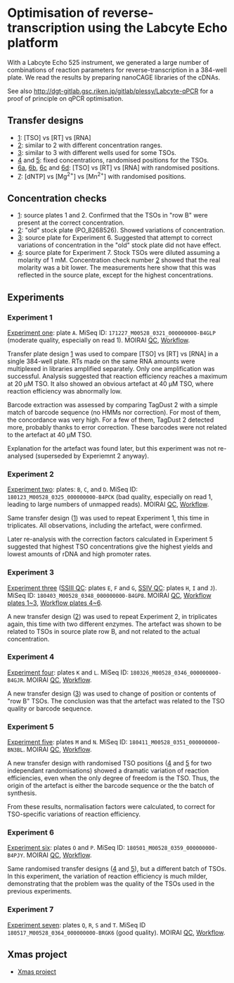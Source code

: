 Optimisation of reverse-transcription using the Labcyte Echo platform
=====================================================================

With a Labcyte Echo 525 instrument, we generated a large number of combinations
of reaction parameters for reverse-transcription in a 384-well plate.  We
read the results by preparing nanoCAGE libraries of the cDNAs.

See also <http://dgt-gitlab.gsc.riken.jp/gitlab/plessy/Labcyte-qPCR> for a proof
of principle on qPCR optimisation.


Transfer designs
----------------

 - [1](Labcyte-RT.md): [TSO] vs [RT] vs [RNA]
 - [2](Labcyte-RT2.md): similar to 2 with different concentration ranges.
 - [3](Labcyte-RT3.md): similar to 3 with different wells used for some TSOs.
 - [4](Labcyte-RT5.md) and [5](Labcyte-RT5.md): fixed concentrations, randomised positions for the TSOs.
 - [6a](Labcyte-RT6a.md), [6b](Labcyte-RT6b.md), [6c](Labcyte-RT6c.md) and [6d](Labcyte-RT6d.md):
   [TSO] vs [RT] vs [RNA] with randomised positions.
 - [7](Labcyte-RT7.md): [dNTP] vs [Mg<sup>2+</sup>] vs [Mn<sup>2+</sup>] with randomised positions.


Concentration checks
--------------------

 - [1](TSO_concentration_check.md): source plates 1 and 2.  Confirmed that the TSOs
   in "row B" were present at the correct concentration.
 - [2](TSO_concentration_check2.md): "old" stock plate (PO_8268526).
   Showed variations of concentration.
 - [3](TSO_concentration_check3.md): source plate for Experiment 6.
   Suggested that attempt to correct variations of concentration in the "old"
   stock plate did not have effect.
 - [4](TSO_concentration_check4.md): source plate for Experiment 7.  Stock TSOs
   were diluted assuming a molarity of 1 mM.  Concentration check number
   [2](TSO_concentration_check2.md) showed that the real molarity was a bit lower.
   The measurements here show that this was reflected in the source plate,
   except for the highest concentrations.



Experiments
-----------
 
### Experiment 1
 
[Experiment one](Labcyte-RT_Data_Analysis.md): plate `A`.
MiSeq ID: `171227_M00528_0321_000000000-B4GLP` (moderate quality, especially on read 1).
MOIRAI
  [QC](http://moirai.gsc.riken.jp/osc-fs_home/scratch/moirai/nanoCAGE2/project/Labcyte/171227_M00528_0321_000000000-B4GLP.paired_raw_quality_control2.20171228143720/171227_M00528_0321_000000000-B4GLP.paired_raw_quality_control2.20171228143720.html),
  [Workflow](http://moirai.gsc.riken.jp/osc-fs_home/scratch/moirai/nanoCAGE2/project/Labcyte/171227_M00528_0321_000000000-B4GLP.OP-WORKFLOW-CAGEscan-short-reads-v2.1~rc1.20180104125850/171227_M00528_0321_000000000-B4GLP.OP-WORKFLOW-CAGEscan-short-reads-v2.1~rc1.20180104125850.html).

Transfer plate design [1](Labcyte-RT.md) was used to compare [TSO] vs [RT] vs [RNA]
in a single 384-well plate.  RTs made on the same RNA amounts were multiplexed
in libraries amplified separately.  Only one amplification was successful.  Analysis
suggested that reaction efficiency reaches a maximum at 20 μM TSO.  It also
showed an obvious artefact at 40 μM TSO, where reaction efficiency was abnormally low.

Barcode extraction was assessed by comparing TagDust 2 with a simple match of
barcode sequence (no HMMs nor correction).  For most of them, the concordance
was very high.  For a few of them, TagDust 2 detected more, probably thanks
to error correction.  These barcodes were not related to the artefact at 40 μM TSO.

Explanation for the artefact was found later, but this experiment was not re-analysed
(superseded by Experiemnt 2 anyway).


### Experiment 2

[Experiment two](Labcyte-RT_Data_Analysis_2.md): plates: `B`, `C`, and `D`.
MiSeq ID: `180123_M00528_0325_000000000-B4PCK` (bad quality, especially on read 1, leading to large numbers of unmapped reads). 
MOIRAI
  [QC](http://moirai.gsc.riken.jp/osc-fs_home/scratch/moirai/nanoCAGE2/project/Labcyte/180123_M00528_0325_000000000-B4PCK.paired_raw_quality_control2.20180124101336/180123_M00528_0325_000000000-B4PCK.paired_raw_quality_control2.20180124101336.html),
  [Workflow](http://moirai.gsc.riken.jp/osc-fs_home/scratch/moirai/nanoCAGE2/project/Labcyte/180123_M00528_0325_000000000-B4PCK.OP-WORKFLOW-CAGEscan-short-reads-v2.1~rc1.20180124102551/180123_M00528_0325_000000000-B4PCK.OP-WORKFLOW-CAGEscan-short-reads-v2.1~rc1.20180124102551.html).

Same transfer design ([1](Labcyte-RT.md)) was used to repeat Experiment 1,
this time in triplicates.  All observations, including the artefact, were
confirmed.

Later re-analysis with the correction factors calculated in Experiment 5 suggested
that highest TSO concentrations give the highest yields and lowest amounts
of rDNA and high promoter rates.


### Experiment 3

[Experiment three](Labcyte-RT_Data_Analysis_3merge.md)
   ([SSIII QC](Labcyte-RT_Data_Analysis_3a.md): plates `E`, `F` and `G`,
   [SSIV QC](Labcyte-RT_Data_Analysis_3b.md): plates `H`, `I` and `J`).
MiSeq ID: `180403_M00528_0348_000000000-B4GP8`.
MOIRAI
 [QC](http://moirai.gsc.riken.jp/osc-fs_home/scratch/moirai/nanoCAGE2/project/Labcyte/180403_M00528_0348_000000000-B4GP8.paired_raw_quality_control2.20180404155647/180403_M00528_0348_000000000-B4GP8.paired_raw_quality_control2.20180404155647.html),
 [Workflow plates 1~3](http://moirai.gsc.riken.jp/osc-fs_home/scratch/moirai/nanoCAGE2/project/Labcyte/180403_M00528_0348_000000000-B4GP8_p123.OP-WORKFLOW-CAGEscan-short-reads-v2.1~rc1.20180409105009/180403_M00528_0348_000000000-B4GP8_p123.OP-WORKFLOW-CAGEscan-short-reads-v2.1~rc1.20180409105009.html),
 [Workflow plates 4~6](http://moirai.gsc.riken.jp/osc-fs_home/scratch/moirai/nanoCAGE2/project/Labcyte/180403_M00528_0348_000000000-B4GP8_p456.OP-WORKFLOW-CAGEscan-short-reads-v2.1~rc1.20180411094125/180403_M00528_0348_000000000-B4GP8_p456.OP-WORKFLOW-CAGEscan-short-reads-v2.1~rc1.20180411094125.html).

A new transfer design ([2](Labcyte-RT2.md)) was used to repeat Experiment 2,
in triplicates again, this time with two different enzymes.  The artefact was
shown to be related to TSOs in source plate row B, and not related to the
actual concentration.


### Experiment 4

[Experiment four](Labcyte-RT_Data_Analysis_4.md): plates `K` and `L`.
MiSeq ID: `180326_M00528_0346_000000000-B4GJR`.
MOIRAI
  [QC](http://moirai.gsc.riken.jp/osc-fs_home/scratch/moirai/nanoCAGE2/project/Labcyte/180326_M00528_0346_000000000-B4GJR.paired_raw_quality_control2.20180403111017/180326_M00528_0346_000000000-B4GJR.paired_raw_quality_control2.20180403111017.html),
  [Workflow](http://moirai.gsc.riken.jp/osc-fs_home/scratch/moirai/nanoCAGE2/project/Labcyte/180326_M00528_0346_000000000-B4GJR.OP-WORKFLOW-CAGEscan-short-reads-v2.1~rc1.20180329132046/180326_M00528_0346_000000000-B4GJR.OP-WORKFLOW-CAGEscan-short-reads-v2.1~rc1.20180329132046.html).
     
A new transfer design ([3](Labcyte-RT3.md)) was used to change of position
or contents of "row B" TSOs.  The conclusion was that the artefact was related
to the TSO quality or barcode sequence.


### Experiment 5
     
[Experiment five](Labcyte-RT_Data_Analysis_5.md): plates `M` and `N`.
MiSeq ID: `180411_M00528_0351_000000000-BN3BL`.
MOIRAI
  [QC](http://moirai.gsc.riken.jp/osc-fs_home/scratch/moirai/nanoCAGE2/project/Labcyte/180411_M00528_0351_000000000-BN3BL.paired_raw_quality_control2.20180412055341/180411_M00528_0351_000000000-BN3BL.paired_raw_quality_control2.20180412055341.html),
  [Workflow](http://moirai.gsc.riken.jp/osc-fs_home/scratch/moirai/nanoCAGE2/project/Labcyte/180411_M00528_0351_000000000-BN3BL.OP-WORKFLOW-CAGEscan-short-reads-v2.1.1.20180412203518/180411_M00528_0351_000000000-BN3BL.OP-WORKFLOW-CAGEscan-short-reads-v2.1.1.20180412203518.html).

A new transfer design with randomised TSO positions ([4](Labcyte-RT5.md) and
[5](Labcyte-RT5.md) for two independant randomisations) showed a dramatic
variation of reaction efficiencies, even when the only degree of freedom is the
TSO.  Thus, the origin of the artefact is either the barcode sequence or the
the batch of synthesis.

From these results, normalisation factors were calculated, to correct for
TSO-specific variations of reaction efficiency.


### Experiment 6

[Experiment six](Labcyte-RT_Data_Analysis_6.md): plates `O` and `P`.
MiSeq ID: `180501_M00528_0359_000000000-B4PJY`.
MOIRAI
  [QC](http://moirai.gsc.riken.jp/osc-fs_home/scratch/moirai/nanoCAGE2/project/Labcyte/180501_M00528_0359_000000000-B4PJY.paired_raw_quality_control2.20180502080443/180501_M00528_0359_000000000-B4PJY.paired_raw_quality_control2.20180502080443.html),
  [Workflow](http://moirai.gsc.riken.jp/osc-fs_home/scratch/moirai/nanoCAGE2/project/Labcyte/180501_M00528_0359_000000000-B4PJY.OP-WORKFLOW-CAGEscan-short-reads-v2.1.2.20180502081812/180501_M00528_0359_000000000-B4PJY.OP-WORKFLOW-CAGEscan-short-reads-v2.1.2.20180502081812.html).

Same randomised transfer designs ([4](Labcyte-RT5.md) and
[5](Labcyte-RT5.md)), but a different batch of TSOs.  In this experiment, the
variation of reaction efficiency is much milder, demonstrating that the problem
was the quality of the TSOs used in the previous experiments.


### Experiment 7

[Experiment seven](Labcyte-RT_Data_Analysis_7.md): plates `Q`, `R`, `S` and `T`.
MiSeq ID `180517_M00528_0364_000000000-BRGK6` (good quality).
MOIRAI
  [QC](http://moirai.gsc.riken.jp/osc-fs_home/scratch/moirai/nanoCAGE2/project/Labcyte/180517_M00528_0364_000000000-BRGK6.paired_raw_quality_control2.20180518043259/180517_M00528_0364_000000000-BRGK6.paired_raw_quality_control2.20180518043259.html),
  [Workflow]().


Xmas project
------------

 - [Xmas project](Xmas.md)
